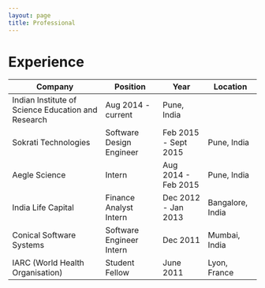```yaml
---
layout: page
title: Professional
---
```


# Experience


Company   | Position   | Year   |   Location 
------------   |   -------------   |   -------------   |   -------------
Indian Institute of Science Education and Research | Aug 2014 - current | Pune, India 
Sokrati Technologies | Software Design Engineer | Feb 2015 - Sept 2015 | Pune, India   
Aegle Science | Intern | Aug 2014 - Feb 2015 | Pune, India   
India Life Capital | Finance Analyst Intern | Dec 2012 - Jan 2013 | Bangalore, India  
Conical Software Systems | Software Engineer Intern | Dec 2011 | Mumbai, India   
IARC (World Health Organisation) | Student Fellow | June 2011 | Lyon, France    

